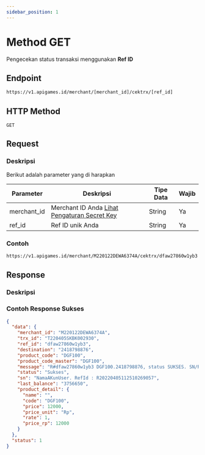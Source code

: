 ```yaml
---
sidebar_position: 1
---
```


# Method GET

Pengecekan status transaksi menggunakan **Ref ID**

## Endpoint

```bash
https://v1.apigames.id/merchant/[merchant_id]/cektrx/[ref_id]
```

## HTTP Method

```
GET
```

## Request

### Deskripsi

Berikut adalah parameter yang di harapkan

| Parameter   | Deskripsi                                                                                        | Tipe Data | Wajib |
| ----------- | ------------------------------------------------------------------------------------------------ | --------- | ----- |
| merchant_id | Merchant ID Anda [Lihat Pengaturan Secret Key](https://member.apigames.id/pengaturan/secret-key) | String    | Ya    |
| ref_id      | Ref ID unik Anda                                                                                 | String    | Ya    |


### Contoh

```bash
https://v1.apigames.id/merchant/M220122DEWA6374A/cektrx/dfaw27860w1yb3
```

## Response

### Deskripsi

### Contoh Response Sukses

```json
{
  "data": {
    "merchant_id": "M220122DEWA6374A",
    "trx_id": "T220405SKBK002930",
    "ref_id": "dfaw27860w1yb3",
    "destination": "2418798876",
    "product_code": "DGF100",
    "product_code_master": "DGF100",
    "message": "R#dfaw27860w1yb3 DGF100.2418798876, status SUKSES. SN/Ref: STㅤARESㅤGZ. RefId : R20220405112510269057. Sisa saldo 43434",
    "status": "Sukses",
    "sn": "NamaAKunUser. RefId : R20220405112510269057",
    "last_balance": "3756650",
    "product_detail": {
      "name": "",
      "code": "DGF100",
      "price": 12000,
      "price_unit": "Rp",
      "rate": 1,
      "price_rp": 12000
    }
  },
  "status": 1
}
```
